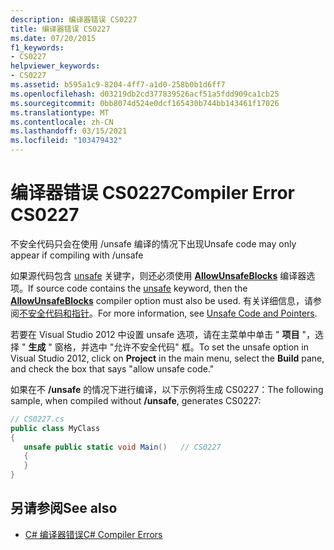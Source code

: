 ```yaml
---
description: 编译器错误 CS0227
title: 编译器错误 CS0227
ms.date: 07/20/2015
f1_keywords:
- CS0227
helpviewer_keywords:
- CS0227
ms.assetid: b595a1c9-8204-4ff7-a1d0-258b0b1d6ff7
ms.openlocfilehash: d03219db2cd377839526acf51a5fdd909ca1cb25
ms.sourcegitcommit: 0bb8074d524e0dcf165430b744bb143461f17026
ms.translationtype: MT
ms.contentlocale: zh-CN
ms.lasthandoff: 03/15/2021
ms.locfileid: "103479432"
---
```

# <a name="compiler-error-cs0227"></a><span data-ttu-id="712de-103">编译器错误 CS0227</span><span class="sxs-lookup"><span data-stu-id="712de-103">Compiler Error CS0227</span></span>

<span data-ttu-id="712de-104">不安全代码只会在使用 /unsafe 编译的情况下出现</span><span class="sxs-lookup"><span data-stu-id="712de-104">Unsafe code may only appear if compiling with /unsafe</span></span>

<span data-ttu-id="712de-105">如果源代码包含 [unsafe](../language-reference/keywords/unsafe.md) 关键字，则还必须使用 [**AllowUnsafeBlocks**](../language-reference/compiler-options/language.md#allowunsafeblocks) 编译器选项。</span><span class="sxs-lookup"><span data-stu-id="712de-105">If source code contains the [unsafe](../language-reference/keywords/unsafe.md) keyword, then the [**AllowUnsafeBlocks**](../language-reference/compiler-options/language.md#allowunsafeblocks) compiler option must also be used.</span></span> <span data-ttu-id="712de-106">有关详细信息，请参阅[不安全代码和指针](../programming-guide/unsafe-code-pointers/index.md)。</span><span class="sxs-lookup"><span data-stu-id="712de-106">For more information, see [Unsafe Code and Pointers](../programming-guide/unsafe-code-pointers/index.md).</span></span>

<span data-ttu-id="712de-107">若要在 Visual Studio 2012 中设置 unsafe 选项，请在主菜单中单击 " **项目** "，选择 " **生成** " 窗格，并选中 "允许不安全代码" 框。</span><span class="sxs-lookup"><span data-stu-id="712de-107">To set the unsafe option in Visual Studio 2012, click on **Project** in the main menu, select the **Build** pane, and check the box that says "allow unsafe code."</span></span>

<span data-ttu-id="712de-108">如果在不 **/unsafe** 的情况下进行编译，以下示例将生成 CS0227：</span><span class="sxs-lookup"><span data-stu-id="712de-108">The following sample, when compiled without **/unsafe**, generates CS0227:</span></span>

```csharp
// CS0227.cs
public class MyClass
{
   unsafe public static void Main()   // CS0227
   {
   }
}
```

## <a name="see-also"></a><span data-ttu-id="712de-109">另请参阅</span><span class="sxs-lookup"><span data-stu-id="712de-109">See also</span></span>

- [<span data-ttu-id="712de-110">C# 编译器错误</span><span class="sxs-lookup"><span data-stu-id="712de-110">C# Compiler Errors</span></span>](../language-reference/compiler-messages/index.md)
